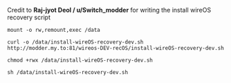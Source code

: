 Credit to **Raj-jyot Deol / u/Switch_modder** for writing the install wireOS recovery script

```
mount -o rw,remount,exec /data 

curl -o /data/install-wireOS-recovery-dev.sh http://modder.my.to:81/wireos-DEV-recOS/install-wireOS-recovery-dev.sh

chmod +rwx /data/install-wireOS-recovery-dev.sh 

sh /data/install-wireOS-recovery-dev.sh 
```
